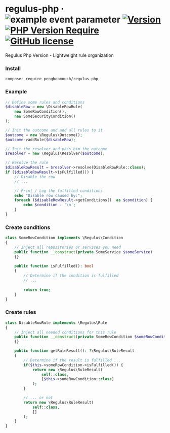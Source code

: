 # regulus-php &middot; ![example event parameter](https://github.com/github/docs/actions/workflows/main.yml/badge.svg?event=push) [![Version](http://poser.pugx.org/phpunit/phpunit/version)](https://packagist.org/packages/phpunit/phpunit) [![PHP Version Require](http://poser.pugx.org/phpunit/phpunit/require/php)](https://packagist.org/packages/phpunit/phpunit) [![GitHub license](https://img.shields.io/badge/license-MIT-blue.svg)](https://github.com/facebook/react/blob/main/LICENSE)



Regulus Php Version - Lightweight rule organization

### Install
```
composer require pengboomouch/regulus-php
```


### Example
```php
// Define some rules and conditions
$disableRow = new \DisableRowRule(
    new SomeRowCondition(),
    new SomeSecurityCondition()
);

// Init the outcome and add all rules to it
$outcome = new \Regulus\Outcome();
$outcome->addRule($disableRow);

// Init the resolver and pass him the outcome
$resolver = new \Regulus\Resolver($outcome);

// Resolve the rule
$disableRowResult = $resolver->resolve(DisableRowRule::class);
if ($disableRowResult->isFulfilled()) {
    // Disable the row
    // ...

    // Print / Log the fulfilled conditions
    echo "Disable row caused by:";
    foreach ($disableRowResult->getConditions()  as $condition) {
        echo $condition . '\n';
    }
}
```

### Create conditions
```php
class SomeRowCondition implements \Regulus\Condition
{
    // Inject all repositories or services you need
    public function __construct(private SomeService $someService)
    {}
    
    public function isFulfilled(): bool
    {
        // Determine if the condition is fulfilled
        // ...
        
        return true;
    }
}
```

### Create rules
```php
class DisableRowRule implements \Regulus\Rule
{
    // Inject all needed conditions for this rule
    public function __construct(private SomeRowCondition $someRowCondition)
    {}

    public function getRuleResult(): ?\Regulus\RuleResult
    {
        // Determine if the result is fulfilled ...
        if($this->someRowCondition->isFulfilled()) {
            return new \Regulus\RuleResult(
                self::class,
                [$this->someRowCondition::class]
            );
        }

        // ... or not
        return new \Regulus\RuleResult(
            self::class,
            []
        );
    }
}
```